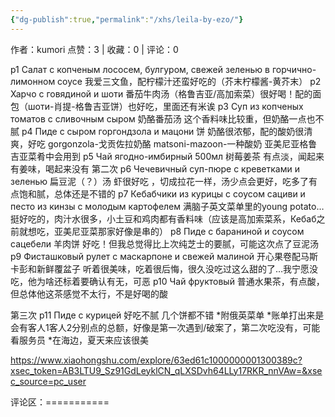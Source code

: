 ```yaml
---
{"dg-publish":true,"permalink":"/xhs/leila-by-ezo/"}
---
```


作者：kumori
点赞：3   |   收藏：0   |   评论：0

p1 Салат с копченым лососем, булгуром, свежей зеленью в горчично-лимонном соусе 我爱三文鱼，配柠檬汁还蛮好吃的（芥末柠檬酱-黄芥末）
p2 Харчо с говядиной и шоти 番茄牛肉汤（格鲁吉亚/高加索菜）很好喝！配的面包（шоти-肖提-格鲁吉亚饼）也好吃，里面还有米诶
p3 Суп из копченых томатов с сливочным сыром 奶酪番茄汤 这个香料味比较重，但奶酪一点也不腻
p4 Пиде с сыром горгондзола и мацони 饼 奶酪很浓郁，配的酸奶很清爽，好吃
gorgonzola-戈贡佐拉奶酪 matsoni-mazoon-一种酸奶 亚美尼亚格鲁吉亚菜肴中会用到
p5 Чай ягодно-имбирный 500мл 树莓姜茶 有点淡，闻起来有姜味，喝起来没有
第二次
p6 Чечевичный суп-пюре с креветками и зеленью 扁豆泥（？）汤 虾很好吃 ，切成拉花一样，汤少点会更好，吃多了有点饱和腻，总体还是不错的
p7 Кебабчики из курицы с соусом сациви и песто из кинзы с молодым картофелем 满脑子英文菜单里的young potato… 挺好吃的，肉汁水很多，小土豆和鸡肉都有香料味（应该是高加索菜系，Кебаб之前就想吃，亚美尼亚菜那家好像是串的）
p8 Пиде с бараниной и соусом сацебели 羊肉饼 好吃！但我总觉得比上次纯芝士的要腻，可能这次点了豆泥汤
p9 Фисташковый рулет с маскарпоне и свежей малиной 开心果卷配马斯卡彭和新鲜覆盆子 听着很美味，吃着很后悔，很久没吃过这么甜的了…我宁愿没吃，他为啥还标着要确认有无，可恶
p10 Чай фруктовый 普通水果茶，有点酸，但总体他这茶感觉不太行，不是好喝的酸
	
第三次
p11 Пиде с курицей 好吃不腻 几个饼都不错
*附俄英菜单
*账单打出来是会有客人1客人2分别点的总额，好像是第一次遇到/破案了，第二次吃没有，可能看服务员
*在海边，夏天来应该很美

https://www.xiaohongshu.com/explore/63ed61c1000000001300389c?xsec_token=AB3LTU9_Sz91GdLeyklCN_qLXSDvh64LLy17RKR_nnVAw=&xsec_source=pc_user

评论区：===========

